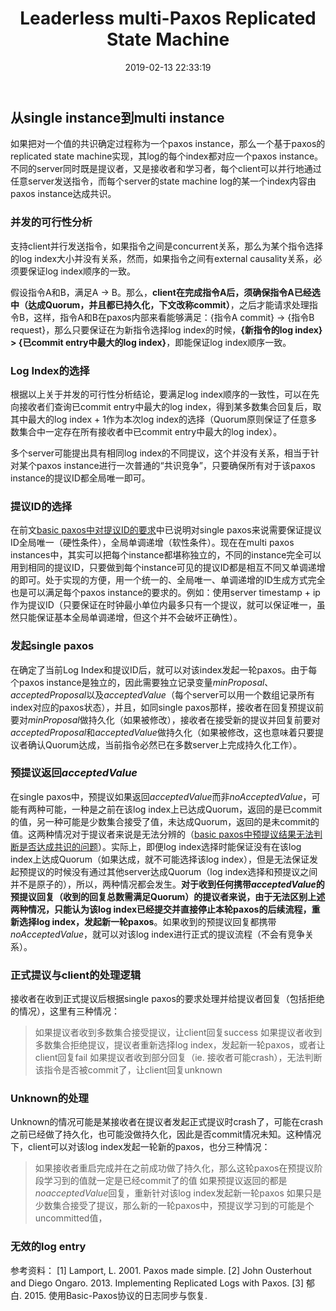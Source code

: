﻿---
title: Leaderless multi-Paxos Replicated State Machine
date: 2019-02-13 22:33:19
tags:
---

##  从single instance到multi instance
如果把对一个值的共识确定过程称为一个paxos instance，那么一个基于paxos的replicated state machine实现，其log的每个index都对应一个paxos instance。不同的server同时既是提议者，又是接收者和学习者，每个client可以并行地通过任意server发送指令，而每个server的state machine log的某一个index内容由paxos instance达成共识。

### 并发的可行性分析
支持client并行发送指令，如果指令之间是concurrent关系，那么为某个指令选择的log index大小并没有关系，然而，如果指令之间有external causality关系，必须要保证log index顺序的一致。

假设指令A和B，满足A $\rightarrow$ B。那么，**client在完成指令A后，须确保指令A已经选中（达成Quorum，并且都已持久化，下文改称commit）**，之后才能请求处理指令B，这样，指令A和B在paxos内部来看能够满足：{指令A commit} $\rightarrow$ {指令B request}，那么只要保证在为新指令选择log index的时候，**{新指令的log index} > {已commit entry中最大的log index}**，即能保证log index顺序一致。

### Log Index的选择
根据以上关于并发的可行性分析结论，要满足log index顺序的一致性，可以在先向接收者们查询已commit entry中最大的log index，得到某多数集合回复后，取其中最大的log index + 1作为本次log index的选择（Quorum原则保证了任意多数集合中一定存在所有接收者中已commit entry中最大的log index）。

多个server可能提出具有相同log index的不同提议，这个并没有关系，相当于针对某个paxos instance进行一次普通的“共识竞争”，只要确保所有对于该paxos instance的提议ID都全局唯一即可。

### 提议ID的选择
在前文[basic paxos中对提议ID的要求](https://elsonlee.github.io/2019/02/12/revisit-basic-paxos/#%E5%AF%B9%E6%8F%90%E8%AE%AEID%E7%9A%84%E8%A6%81%E6%B1%82)中已说明对single paxos来说需要保证提议ID全局唯一（硬性条件），全局单调递增（软性条件）。现在在multi paxos instances中，其实可以把每个instance都堪称独立的，不同的instance完全可以用到相同的提议ID，只要做到每个instance可见的提议ID都是相互不同又单调递增的即可。处于实现的方便，用一个统一的、全局唯一、单调递增的ID生成方式完全也是可以满足每个paxos instance的要求的。例如：使用server timestamp + ip作为提议ID（只要保证在时钟最小单位内最多只有一个提议，就可以保证唯一，虽然只能保证基本全局单调递增，但这个并不会破坏正确性）。

### 发起single paxos
在确定了当前Log Index和提议ID后，就可以对该index发起一轮paxos。由于每个paxos instance是独立的，因此需要独立记录变量$minProposal$、$acceptedProposal$以及$acceptedValue$（每个server可以用一个数组记录所有index对应的paxos状态），并且，如同single paxos那样，接收者在回复预提议前要对$minProposal$做持久化（如果被修改），接收者在接受新的提议并回复前要对$acceptedProposal$和$acceptedValue$做持久化（如果被修改，这也意味着只要提议者确认Quorum达成，当前指令必然已在多数server上完成持久化工作）。

### 预提议返回$acceptedValue$
在single paxos中，预提议如果返回$acceptedValue$而非$noAcceptedValue$，可能有两种可能，一种是之前在该log index上已达成Quorum，返回的是已commit的值，另一种可能是少数集合接受了值，未达成Quorum，返回的是未commit的值。这两种情况对于提议者来说是无法分辨的（[basic paxos中预提议结果无法判断是否达成共识的问题](https://elsonlee.github.io/2019/02/12/revisit-basic-paxos/#%E9%A2%84%E6%8F%90%E8%AE%AE%E7%BB%93%E6%9E%9C%E6%97%A0%E6%B3%95%E5%88%A4%E6%96%AD%E6%98%AF%E5%90%A6%E8%BE%BE%E6%88%90%E5%85%B1%E8%AF%86%E7%9A%84%E9%97%AE%E9%A2%98)）。实际上，即便log index选择时能保证没有在该log index上达成Quorum（如果达成，就不可能选择该log index），但是无法保证发起预提议的时候没有通过其他server达成Quorum（log index选择和预提议之间并不是原子的），所以，两种情况都会发生。**对于收到任何携带$acceptedValue$的预提议回复（收到的回复总数需满足Quorum）的提议者来说，由于无法区别上述两种情况，只能认为该log index已经提交并直接停止本轮paxos的后续流程，重新选择log index，发起新一轮paxos**。如果收到的预提议回复都携带$noAcceptedValue$，就可以对该log index进行正式的提议流程（不会有竞争关系）。

### 正式提议与client的处理逻辑
接收者在收到正式提议后根据single paxos的要求处理并给提议者回复（包括拒绝的情况），这里有三种情况：
>如果提议者收到多数集合接受提议，让client回复success
>如果提议者收到多数集合拒绝提议，提议者重新选择log index，发起新一轮paxos，或者让client回复fail
>如果提议者收到部分回复（ie. 接收者可能crash），无法判断该指令是否被commit了，让client回复unknown

### Unknown的处理
Unknown的情况可能是某接收者在提议者发起正式提议时crash了，可能在crash之前已经做了持久化，也可能没做持久化，因此是否commit情况未知。这种情况下，client可以对该log index发起一轮新的paxos，也分三种情况：
>如果接收者重启完成并在之前成功做了持久化，那么这轮paxos在预提议阶段学习到的值就一定是已经commit了的值
>如果预提议返回的都是$noacceptedValue$回复，重新针对该log index发起新一轮paxos
>如果只是少数集合接受了提议，那么新的一轮paxos中，预提议学习到的可能是个uncommitted值，

### 无效的log entry

参考资料：
[1] Lamport, L. 2001. Paxos made simple.
[2] John Ousterhout and Diego Ongaro. 2013. Implementing Replicated Logs with Paxos.
[3] 郁白. 2015. 使用Basic-Paxos协议的日志同步与恢复.
